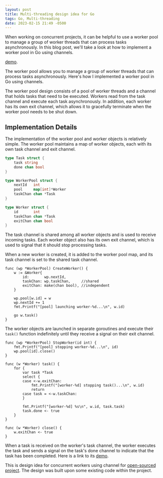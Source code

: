 ```yaml
---
layout: post
title: Multi-threading design idea for Go
tags: Go, Multi-threading
date: 2023-02-15 21:49 -0500
---
```


When working on concurrent projects, it can be helpful to use a worker pool to manage a group of worker threads that can process tasks asynchronously. In this blog post, we'll take a look at how to implement a worker pool in Go using channels.

[demo](https://go.dev/play/p/sxjcSgnJaXy).

The worker pool allows you to manage a group of worker threads that can process tasks asynchronously. Here's how I implemented a worker pool in Go using channels.

The worker pool design consists of a pool of worker threads and a channel that holds tasks that need to be executed. Workers read from the task channel and execute each task asynchronously. In addition, each worker has its own exit channel, which allows it to gracefully terminate when the worker pool needs to be shut down.

## Implementation Details
The implementation of the worker pool and worker objects is relatively simple. The worker pool maintains a map of worker objects, each with its own task channel and exit channel.
```go
type Task struct {
	task string
	done chan bool
}

type WorkerPool struct {
	nextId   int
	pool     map[int]*Worker
	taskChan chan *Task
}

type Worker struct {
	id       int
	taskChan chan *Task
	exitChan chan bool
}
```
The task channel is shared among all worker objects and is used to receive incoming tasks. Each worker object also has its own exit channel, which is used to signal that it should stop processing tasks.

When a new worker is created, it is added to the worker pool map, and its task channel is set to the shared task channel.
```
func (wp *WorkerPool) CreateWorker() {
	w := &Worker{
		id:       wp.nextId,
		taskChan: wp.taskChan,     //shared
		exitChan: make(chan bool), //independent
	}

	wp.pool[w.id] = w
	wp.nextId += 1
	fmt.Printf("[pool] launching worker-%d...\n", w.id)

	go w.task()
}
```
The worker objects are launched in separate goroutines and execute their `task()` function indefinitely until they receive a signal on their exit channel.
```
func (wp *WorkerPool) StopWorker(id int) {
	fmt.Printf("[pool] stopping worker-%d...\n", id)
	wp.pool[id].close()
}

func (w *Worker) task() {
	for {
		var task *Task
		select {
		case <-w.exitChan:
			fmt.Printf("[worker-%d] stopping task()...\n", w.id)
			return
		case task = <-w.taskChan:
		}

		fmt.Printf("[worker-%d] %s\n", w.id, task.task)
		task.done <- true
	}
}

func (w *Worker) close() {
	w.exitChan <- true
}
```
When a task is received on the worker's task channel, the worker executes the task and sends a signal on the task's done channel to indicate that the task has been completed. Here is a link to its [demo](https://go.dev/play/p/sxjcSgnJaXy).

This is design idea for concurrent workers using channel for [open-sourced project](https://github.com/open-lambda/open-lambda/tree/s23).
The design was built upon some existing code within the project. 
